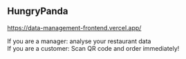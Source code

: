 ## HungryPanda 
https://data-management-frontend.vercel.app/

 If you are a manager: analyse your restaurant data<br />
 If you are a customer: Scan QR code and order immediately!<br />

